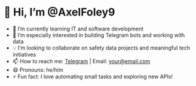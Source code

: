 # 👋 Hi, I’m @AxelFoley9

- 🚀 I’m currently learning IT and software development  
- 🤖 I’m especially interested in building Telegram bots and working with data  
- 💡 I’m looking to collaborate on safety data projects and meaningful tech initiatives  
- 📫 How to reach me: [Telegram](https://t.me/your_username) | Email: your@email.com  
- 😄 Pronouns: he/him  
- ⚡ Fun fact: I love automating small tasks and exploring new APIs!

<!--  
AxelFoley9/AxelFoley9 is a ✨ special ✨ repository because it’s your profile README.  
-->
